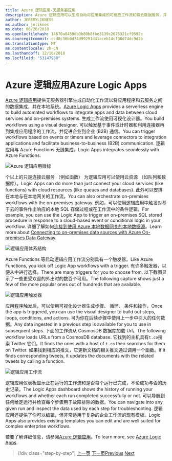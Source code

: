 ```yaml
---
title: Azure 逻辑应用-无服务器应用
description: Azure 逻辑应用可以生成自动将应用集成的可缩放工作流和跨云数据服务，并在本地系统。
author: JEREMYLIKNESS
ms.author: jeliknes
ms.date: 06/26/2018
ms.openlocfilehash: 14670a8459db3b80b8fbe3139c2675321cf9592c
ms.sourcegitcommit: ccd8c36b0d74d99291d41aceb14cf98d74dc9d2b
ms.translationtype: MT
ms.contentlocale: zh-CN
ms.lasthandoff: 12/10/2018
ms.locfileid: "53147938"
---
```

# <a name="azure-logic-apps"></a><span data-ttu-id="2d9c8-103">Azure 逻辑应用</span><span class="sxs-lookup"><span data-stu-id="2d9c8-103">Azure Logic Apps</span></span>

<span data-ttu-id="2d9c8-104">[Azure 逻辑应用](https://docs.microsoft.com/azure/logic-apps)提供无服务器引擎生成自动化工作流以将应用程序和云服务之间的数据集成，并在本地系统。</span><span class="sxs-lookup"><span data-stu-id="2d9c8-104">[Azure Logic Apps](https://docs.microsoft.com/azure/logic-apps) provides a serverless engine to build automated workflows to integrate apps and data between cloud services and on-premises systems.</span></span> <span data-ttu-id="2d9c8-105">生成工作流使用可视化设计器。</span><span class="sxs-lookup"><span data-stu-id="2d9c8-105">You build workflows using a visual designer.</span></span> <span data-ttu-id="2d9c8-106">可以触发基于事件或计时器和利用连接器再到集成应用程序的工作流，并促进企业到企业 (B2B) 通信。</span><span class="sxs-lookup"><span data-stu-id="2d9c8-106">You can trigger workflows based on events or timers and leverage connectors to integration applications and facilitate business-to-business (B2B) communication.</span></span> <span data-ttu-id="2d9c8-107">逻辑应用与 Azure Functions 无缝集成。</span><span class="sxs-lookup"><span data-stu-id="2d9c8-107">Logic Apps integrates seamlessly with Azure Functions.</span></span>

![Azure 逻辑应用徽标](./media/logic-apps-logo.png)

<span data-ttu-id="2d9c8-109">个以上的只是连接云服务 （例如函数） 为逻辑应用可以使用云资源 （如队列和数据库）。</span><span class="sxs-lookup"><span data-stu-id="2d9c8-109">Logic Apps can do more than just connect your cloud services (like functions) with cloud resources (like queues and databases).</span></span> <span data-ttu-id="2d9c8-110">此外可以安排在本地与在本地网关的工作流。</span><span class="sxs-lookup"><span data-stu-id="2d9c8-110">You can also orchestrate on-premises workflows with the on-premises gateway.</span></span> <span data-ttu-id="2d9c8-111">例如，可以使用逻辑应用中触发对基于云的事件作出响应的本地 SQL 存储过程或在工作流中的条件逻辑。</span><span class="sxs-lookup"><span data-stu-id="2d9c8-111">For example, you can use the Logic App to trigger an on-premises SQL stored procedure in response to a cloud-based event or conditional logic in your workflow.</span></span> <span data-ttu-id="2d9c8-112">详细了解如何[连接到使用 Azure 本地数据网关的本地数据源](https://docs.microsoft.com/azure/analysis-services/analysis-services-gateway)。</span><span class="sxs-lookup"><span data-stu-id="2d9c8-112">Learn more about [Connecting to on-premises data sources with Azure On-premises Data Gateway](https://docs.microsoft.com/azure/analysis-services/analysis-services-gateway).</span></span>

![逻辑应用体系结构](./media/logic-apps-architecture.png)

<span data-ttu-id="2d9c8-114">Azure Functions 等启动逻辑应用工作流分别具有一个触发器。</span><span class="sxs-lookup"><span data-stu-id="2d9c8-114">Like Azure Functions, you kick off Logic App workflows with a trigger.</span></span> <span data-ttu-id="2d9c8-115">有许多触发器，以便从中进行选择。</span><span class="sxs-lookup"><span data-stu-id="2d9c8-115">There are many triggers for you to choose from.</span></span> <span data-ttu-id="2d9c8-116">以下截图显示了一些更受欢迎的外出时的数百个可用。</span><span class="sxs-lookup"><span data-stu-id="2d9c8-116">The following capture shows just a few of the more popular ones out of hundreds that are available.</span></span>

![逻辑应用触发器](./media/logic-app-triggers.png)

<span data-ttu-id="2d9c8-118">应用程序触发后，可以使用可视化设计器生成步骤、 循环、 条件和操作。</span><span class="sxs-lookup"><span data-stu-id="2d9c8-118">Once the app is triggered, you can use the visual designer to build out steps, loops, conditions, and actions.</span></span> <span data-ttu-id="2d9c8-119">可为你在后续步骤中使用上一步中引入的任何数据。</span><span class="sxs-lookup"><span data-stu-id="2d9c8-119">Any data ingested in a previous step is available for you to use in subsequent steps.</span></span> <span data-ttu-id="2d9c8-120">下面的工作流从 CosmosDB 数据库加载 Url。</span><span class="sxs-lookup"><span data-stu-id="2d9c8-120">The following workflow loads URLs from a CosmosDB database.</span></span> <span data-ttu-id="2d9c8-121">它找到的主机具有`t.co`搜索 Twitter 它们。</span><span class="sxs-lookup"><span data-stu-id="2d9c8-121">It finds the ones with a host of `t.co` then searches for them on Twitter.</span></span> <span data-ttu-id="2d9c8-122">如果找到相应的推文，它更新文档的相关推文通过调用一个函数。</span><span class="sxs-lookup"><span data-stu-id="2d9c8-122">If it finds corresponding tweets, it updates the documents with the related tweets by calling a function.</span></span>

![逻辑应用工作流](./media/logic-app-workflow.png)

<span data-ttu-id="2d9c8-124">逻辑应用仪表板显示正在运行的工作流和是否每个运行已完成，不论成功与否的历史记录。</span><span class="sxs-lookup"><span data-stu-id="2d9c8-124">The Logic Apps dashboard shows the history of running your workflows and whether each run completed successfully or not.</span></span> <span data-ttu-id="2d9c8-125">可以导航到任何给定运行并检查每个步骤用于故障排除的数据。</span><span class="sxs-lookup"><span data-stu-id="2d9c8-125">You can navigate into any given run and inspect the data used by each step for troubleshooting.</span></span> <span data-ttu-id="2d9c8-126">逻辑应用还提供了你可以编辑，但非常适用于复杂的企业工作流的现有模板。</span><span class="sxs-lookup"><span data-stu-id="2d9c8-126">Logic Apps also provides existing templates you can edit and are well suited for complex enterprise workflows.</span></span>

<span data-ttu-id="2d9c8-127">若要了解详细信息，请参阅[Azure 逻辑应用](https://docs.microsoft.com/azure/logic-apps)。</span><span class="sxs-lookup"><span data-stu-id="2d9c8-127">To learn more, see [Azure Logic Apps](https://docs.microsoft.com/azure/logic-apps).</span></span>

>[!div class="step-by-step"]
><span data-ttu-id="2d9c8-128">[上一页](application-insights.md)
>[下一页](event-grid.md)</span><span class="sxs-lookup"><span data-stu-id="2d9c8-128">[Previous](application-insights.md)
[Next](event-grid.md)</span></span>